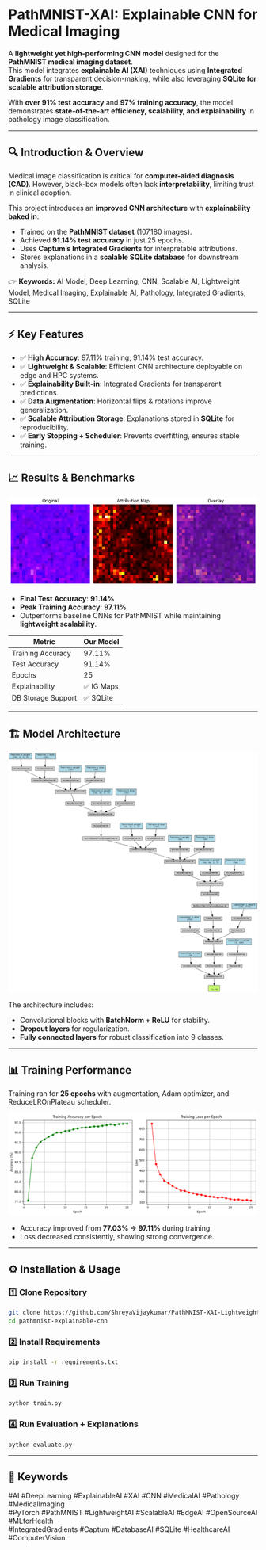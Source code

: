 # PathMNIST-XAI: Explainable CNN for Medical Imaging

A **lightweight yet high-performing CNN model** designed for the **PathMNIST medical imaging dataset**.  
This model integrates **explainable AI (XAI)** techniques using **Integrated Gradients** for transparent decision-making, while also leveraging **SQLite for scalable attribution storage**.

With **over 91% test accuracy** and **97% training accuracy**, the model demonstrates **state-of-the-art efficiency, scalability, and explainability** in pathology image classification.

---

## 🔍 Introduction & Overview

Medical image classification is critical for **computer-aided diagnosis (CAD)**. However, black-box models often lack **interpretability**, limiting trust in clinical adoption.

This project introduces an **improved CNN architecture** with **explainability baked in**:

- Trained on the **PathMNIST dataset** (107,180 images).  
- Achieved **91.14% test accuracy** in just 25 epochs.  
- Uses **Captum’s Integrated Gradients** for interpretable attributions.  
- Stores explanations in a **scalable SQLite database** for downstream analysis.  

👉 **Keywords:** AI Model, Deep Learning, CNN, Scalable AI, Lightweight Model, Medical Imaging, Explainable AI, Pathology, Integrated Gradients, SQLite  

---

## ⚡ Key Features

- ✅ **High Accuracy**: 97.11% training, 91.14% test accuracy.  
- ✅ **Lightweight & Scalable**: Efficient CNN architecture deployable on edge and HPC systems.  
- ✅ **Explainability Built-in**: Integrated Gradients for transparent predictions.  
- ✅ **Data Augmentation**: Horizontal flips & rotations improve generalization.  
- ✅ **Scalable Attribution Storage**: Explanations stored in **SQLite** for reproducibility.  
- ✅ **Early Stopping + Scheduler**: Prevents overfitting, ensures stable training.  

---

## 📈 Results & Benchmarks
![Ouput](./images/results.png)
- **Final Test Accuracy**: **91.14%**  
- **Peak Training Accuracy**: **97.11%**  
- Outperforms baseline CNNs for PathMNIST while maintaining **lightweight scalability**.  

| Metric             | Our Model |
| ------------------ | --------- |
| Training Accuracy  | 97.11%    |
| Test Accuracy      | 91.14%    |
| Epochs             | 25        |
| Explainability     | ✅ IG Maps |
| DB Storage Support | ✅ SQLite  |

---

## 🏗️ Model Architecture

![Architecture Diagram](./images/architecture.png)

The architecture includes:

- Convolutional blocks with **BatchNorm + ReLU** for stability.  
- **Dropout layers** for regularization.  
- **Fully connected layers** for robust classification into 9 classes.  

---

## 📊 Training Performance

Training ran for **25 epochs** with augmentation, Adam optimizer, and ReduceLROnPlateau scheduler.

![Training Accuracy and Loss](./images/accuracy_epoch.png)  

- Accuracy improved from **77.03% → 97.11%** during training.  
- Loss decreased consistently, showing strong convergence.  

---

## ⚙️ Installation & Usage

### 1️⃣ Clone Repository
```bash
git clone https://github.com/ShreyaVijaykumar/PathMNIST-XAI-Lightweight-Explainable-CNN-for-Medical-Imaging
cd pathmnist-explainable-cnn
```

### 2️⃣ Install Requirements
```bash
pip install -r requirements.txt
```

### 3️⃣ Run Training
```bash
python train.py
```

### 4️⃣ Run Evaluation + Explanations
```bash
python evaluate.py
```

---
## 🔑 Keywords
#AI #DeepLearning #ExplainableAI #XAI #CNN #MedicalAI #Pathology #MedicalImaging  
#PyTorch #PathMNIST #LightweightAI #ScalableAI #EdgeAI #OpenSourceAI #MLforHealth  
#IntegratedGradients #Captum #DatabaseAI #SQLite #HealthcareAI #ComputerVision  

